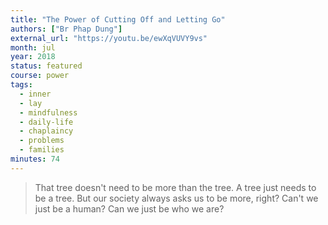 ```yaml
---
title: "The Power of Cutting Off and Letting Go"
authors: ["Br Phap Dung"]
external_url: "https://youtu.be/ewXqVUVY9vs"
month: jul
year: 2018
status: featured
course: power
tags:
  - inner
  - lay
  - mindfulness
  - daily-life
  - chaplaincy
  - problems
  - families
minutes: 74
---
```


> That tree doesn't need to be more than the tree. A tree just needs to be a tree. But our society always asks us to be more, right? Can't we just be a human? Can we just be who we are?

